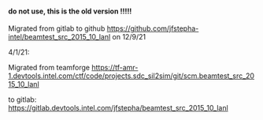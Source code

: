 #### do not use, this is the old version !!!!! ####

Migrated from gitlab to github https://github.com/jfstepha-intel/beamtest_src_2015_10_lanl on 12/9/21

4/1/21:

Migrated from teamforge https://tf-amr-1.devtools.intel.com/ctf/code/projects.sdc_sil2sim/git/scm.beamtest_src_2015_10_lanl

to gitlab: https://gitlab.devtools.intel.com/jfstepha/beamtest_src_2015_10_lanl
